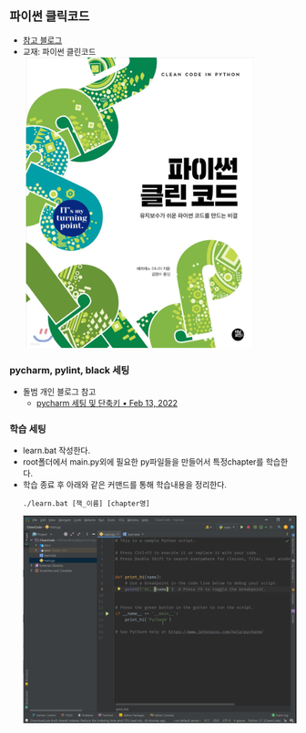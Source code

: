 ## 파이썬 클릭코드
- [참고 블로그](https://dailyheumsi.tistory.com/category/%EB%8D%94%20%EB%82%98%EC%9D%80%20%EC%97%94%EC%A7%80%EB%8B%88%EC%96%B4%EA%B0%80%20%EB%90%98%EA%B8%B0%20%EC%9C%84%ED%95%B4/%ED%8C%8C%EC%9D%B4%EC%8D%AC%EC%9D%84%20%ED%8C%8C%EC%9D%B4%EC%8D%AC%EC%8A%A4%EB%9F%BD%EA%B2%8C)
- 교재: 파이썬 클린코드
    ![image-20220716012838378](https://raw.githubusercontent.com/is3js/screenshots/main/image-20220716012838378.png)

### pycharm, pylint, black 세팅
- 돌범 개인 블로그 참고
   - [pycharm 세팅 및 단축키 • Feb 13, 2022](https://blog.chojaeseong.com/pycharm/settings/shortcut/2022/02/13/pycharrm_settings_shortcut.html)


### 학습 세팅
- learn.bat 작성한다.
- root폴더에서 main.py외에 필요한 py파일들을 만들어서 특정chapter를 학습한다.
- 학습 종료 후 아래와 같은 커맨드를 통해 학습내용을 정리한다.
    ```shell
    ./learn.bat [책_이름] [chapter명]
    ```
  ![521dc07c-45b8-4ffa-b87b-c89efd5f6c39](https://raw.githubusercontent.com/is3js/screenshots/main/521dc07c-45b8-4ffa-b87b-c89efd5f6c39.gif)
     